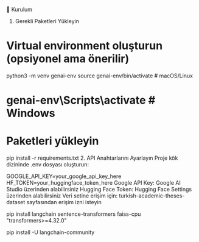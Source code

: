🚀 Kurulum
1. Gerekli Paketleri Yükleyin
# Virtual environment oluşturun (opsiyonel ama önerilir)
python3 -m venv genai-env
source genai-env/bin/activate  # macOS/Linux
# genai-env\Scripts\activate  # Windows

# Paketleri yükleyin
pip install -r requirements.txt
2. API Anahtarlarını Ayarlayın
Proje kök dizininde .env dosyası oluşturun:

GOOGLE_API_KEY=your_google_api_key_here
HF_TOKEN=your_huggingface_token_here
Google API Key: Google AI Studio üzerinden alabilirsiniz
Hugging Face Token: Hugging Face Settings üzerinden alabilirsiniz
Veri setine erişim için: turkish-academic-theses-dataset sayfasından erişim izni isteyin


pip install langchain sentence-transformers faiss-cpu "transformers>=4.32.0"

pip install -U langchain-community